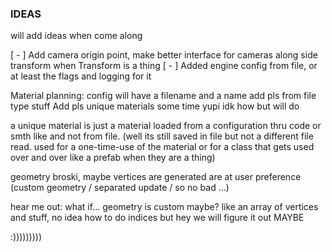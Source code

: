 ### IDEAS

will add ideas when come along

[ - ] Add camera origin point, make better interface for cameras along side transform when Transform is a thing
[ - ] Added engine config from file, or at least the flags and logging for it

Material planning:
config will have a filename and a name
add pls from file type stuff
Add pls unique materials some time yupi idk how but will do

a unique material is just a material loaded from a configuration thru code or smth like and not from file. (well its still saved in file but not a different file read. used for a one-time-use of the material or for a class that gets used over and over like a prefab when they are a thing)

geometry broski, maybe vertices are generated are at user preference (custom geometry / separated update / so no bad ...)

hear me out:
what if... geometry is custom maybe? like an array of vertices and stuff, no idea how to do indices but hey we will figure it out MAYBE

:)))))))))
